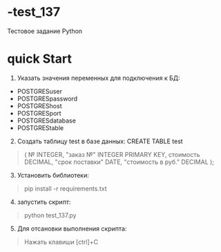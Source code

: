# -test_137
Тестовое задание Python
# quick Start

1) Указать значения переменных для подключения к БД:
  - POSTGRESuser
  - POSTGRESpassword
  - POSTGREShost
  - POSTGRESport
  - POSTGRESdatabase
  - POSTGREStable
  
2) Создать таблицу test в базе данных:
  CREATE TABLE test
  >(
  >    № INTEGER,
  >    "заказ №" INTEGER PRIMARY KEY,
  >    стоимость DECIMAL,
  >    "срок поставки" DATE,
  >    "стоимость в руб." DECIMAL
  >);
  
3) Установить библиотеки:
  > pip install -r requirements.txt

4) запустить скрипт:
  > python test_137.py
  
5) Для отсановки выполнения скрипта:
  > Нажать клавиши [ctrl]+C
